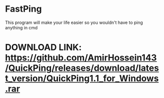 # FastPing
This program will make your life easier so you wouldn't have to ping anything in cmd  
# DOWNLOAD LINK: https://github.com/AmirHossein143/QuickPing/releases/download/latest_version/QuickPing1.1_for_Windows.rar
